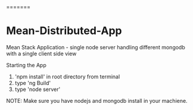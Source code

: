 
=======
# Mean-Distributed-App
Mean Stack Application - single node server handling different mongodb with a single client side view

Starting the App
1) 'npm install' in root directory from terminal
2) type 'ng Build' 
3) type 'node server' 

NOTE: Make sure you have nodejs and mongodb install in your machiene.

